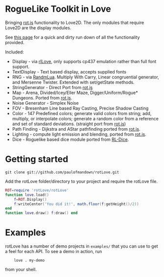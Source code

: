 RogueLike Toolkit in Love
=========
Bringing [rot.js](http://ondras.github.io/rot.js/hp/) functionality to Love2D. The only modules that require Love2D are the display modules.

See [this page](http://paulofmandown.github.io/rotLove/) for a quick and dirty run down of all the functionality provided.

Included:

 * Display          - via [rlLove](https://github.com/paulofmandown/rlLove), only supports cp437 emulation 
                      rather than full font support.
 * TextDisplay      - Text based display, accepts supplied fonts
 * RNG              - via [RandmLua](http://love2d.org/forums/viewtopic.php?f=5&t=3424). 
                      Multiply With Carry, Linear congruential generator, and Mersenne Twister. 
                      Extended with set/getState methods.
 * StringGenerator  - Direct Port from [rot.js](http://ondras.github.io/rot.js/hp/)
 * Map              - Arena, Divided/Icey/Eller Maze, Digger/Uniform/Rogue* Dungeons. 
                      Ported from [rot.js](http://ondras.github.io/rot.js/hp/).
 * Noise Generator  - Simplex Noise
 * FOV              - Bresenham Line based Ray Casting, Precise Shadow Casting
 * Color            - 147 Predefined colors; generate valid colors from string; add, multiply, or interpolate colors; 
                      generate a random color from a reference and set of standard deviations. 
                      (straight port from [rot.js](http://ondras.github.io/rot.js/hp/))
 * Path Finding     - Dijkstra and AStar pathfinding ported from [rot.js](http://ondras.github.io/rot.js/hp/).
 * Lighting         - compute light emission and blending, ported from [rot.js](http://ondras.github.io/rot.js/hp/).
 * Dice             - Roguelike based dice module ported from [RL-Dice](https://github.com/timothymtorres/RL-Dice).

Getting started
==========
`git clone git://github.com/paulofmandown/rotLove.git`

Add the rotLove folder/directory to your project and require the rotLove file.
```lua
ROT=require 'rotLove/rotLove'
function love.load()
    f=ROT.Display()
    f:writeCenter('You did it!', math.floor(f:getHeight()/2))
end
function love.draw() f:draw() end
```

Examples
==========
rotLove has a number of demo projects in `examples/` that you can use to
get a feel for each API. To see a demo in action, run
```shell
	love . my-demo
```
from your shell.
